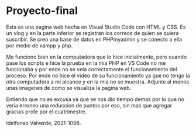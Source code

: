 # Proyecto-final

Esta es una pagina web hecha en Visual Studio Code con HTML y CSS. Es un vlog y en la parte inferior se registran los correos de quien se quiera suscribir.
Se creo una base de datos en PHPmyadmin y se conecto a ella por medio de xampp y php.

Me funciono bien en la computadora que lo hice inicialmente, pero cuando pase los scripts e hice la prueba en la mia PHP en VS Code no me funcionaba y por ende
no se veia correctamente el funcionamiento del proceso. Por ende no hice el video de su funcionamiento ya que no tengo la otra computadora a mi alcance y en la 
mia no se muestra. Adjunte al menos unas imagenes de como se visualiza la pagina web.

Entiendo que no es excusa ya que se nos dio tiempo demas por lo que no veria erroneo una reduccion de puntos por eso, sin mas que agregar gracias profe por el 
cuatrimestre.

Idelfonso Valverde, 2021-1098.
